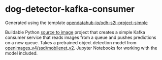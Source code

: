 dog-detector-kafka-consumer
==============================

Generated using the template [opendatahub-io/odh-s2i-project-simple](https://github.com/opendatahub-io/odh-s2i-project-simple)

Buildable Python [source to image](https://github.com/openshift/source-to-image) project that creates a simple Kafka consumer service that reads images from a queue and pushes predictions on a new queue.  Takes a pretrained object detection model from [openimages_v4/ssd/mobilenet_v2](https://tfhub.dev/google/openimages_v4/ssd/mobilenet_v2/1).  Jupyter Notebooks for working with the model included.